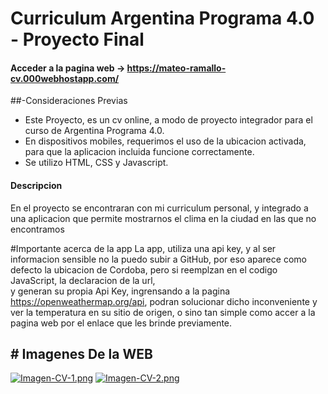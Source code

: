 # Curriculum Argentina Programa 4.0 - Proyecto Final
#### Acceder a la pagina web -> https://mateo-ramallo-cv.000webhostapp.com/

##-Consideraciones Previas

- Este Proyecto, es un cv online, a modo de proyecto integrador para el curso de Argentina Programa 4.0.
- En dispositivos mobiles, requerimos el uso de la ubicacion activada, para que la aplicacion incluida funcione correctamente.
- Se utilizo HTML, CSS y Javascript.
#### Descripcion

En el proyecto se encontraran con mi curriculum personal, y integrado a una aplicacion que permite mostrarnos el clima en la ciudad en las que no encontramos

#Importante acerca de la app
La app, utiliza una api key, y al ser informacion sensible no la puedo subir a GitHub, por eso aparece como defecto la ubicacion de Cordoba, pero si reemplzan en el codigo JavaScript, la declaracion de la url,<br>
y generan su propia Api Key, ingrensando a la pagina https://openweathermap.org/api, podran solucionar dicho inconveniente y ver la temperatura en su sitio de origen, o sino tan simple como accer a la pagina web por el enlace que les brinde previamente.

## # Imagenes De la WEB

[![Imagen-CV-1.png](https://i.postimg.cc/xCX4ksYz/Imagen-CV-1.png)](https://postimg.cc/BLGgkBjS)
[![Imagen-CV-2.png](https://i.postimg.cc/KjLpfR1c/Imagen-CV-2.png)](https://postimg.cc/jnxhdq6B)
